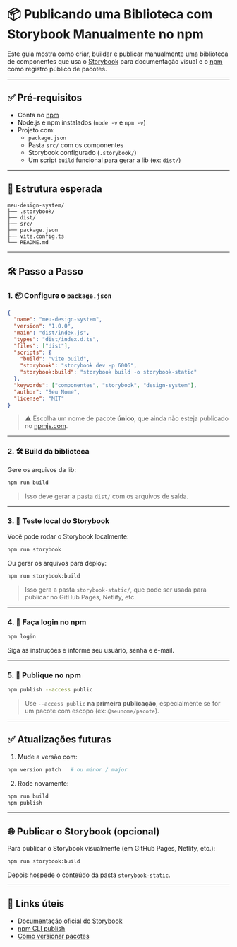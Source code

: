 # 📦 Publicando uma Biblioteca com Storybook Manualmente no npm

Este guia mostra como criar, buildar e publicar manualmente uma biblioteca de componentes que usa o [Storybook](https://storybook.js.org/) para documentação visual e o [npm](https://www.npmjs.com/) como registro público de pacotes.

---

## ✅ Pré-requisitos

- Conta no [npm](https://www.npmjs.com/signup)
- Node.js e npm instalados (`node -v` e `npm -v`)
- Projeto com:
  - `package.json`
  - Pasta `src/` com os componentes
  - Storybook configurado (`.storybook/`)
  - Um script `build` funcional para gerar a lib (ex: `dist/`)

---

## 📁 Estrutura esperada

```
meu-design-system/
├── .storybook/
├── dist/
├── src/
├── package.json
├── vite.config.ts
└── README.md
```

---

## 🛠️ Passo a Passo

### 1. 📦 Configure o `package.json`

```json
{
  "name": "meu-design-system",
  "version": "1.0.0",
  "main": "dist/index.js",
  "types": "dist/index.d.ts",
  "files": ["dist"],
  "scripts": {
    "build": "vite build",
    "storybook": "storybook dev -p 6006",
    "storybook:build": "storybook build -o storybook-static"
  },
  "keywords": ["componentes", "storybook", "design-system"],
  "author": "Seu Nome",
  "license": "MIT"
}
```

> ⚠️ Escolha um nome de pacote **único**, que ainda não esteja publicado no [npmjs.com](https://www.npmjs.com/).

---

### 2. 🛠️ Build da biblioteca

Gere os arquivos da lib:

```bash
npm run build
```

> Isso deve gerar a pasta `dist/` com os arquivos de saída.

---

### 3. 🧪 Teste local do Storybook

Você pode rodar o Storybook localmente:

```bash
npm run storybook
```

Ou gerar os arquivos para deploy:

```bash
npm run storybook:build
```

> Isso gera a pasta `storybook-static/`, que pode ser usada para publicar no GitHub Pages, Netlify, etc.

---

### 4. 🔐 Faça login no npm

```bash
npm login
```

Siga as instruções e informe seu usuário, senha e e-mail.

---

### 5. 🚀 Publique no npm

```bash
npm publish --access public
```

> Use `--access public` **na primeira publicação**, especialmente se for um pacote com escopo (ex: `@seunome/pacote`).

---

## ✅ Atualizações futuras

1. Mude a versão com:

```bash
npm version patch   # ou minor / major
```

2. Rode novamente:

```bash
npm run build
npm publish
```

---

## 🌐 Publicar o Storybook (opcional)

Para publicar o Storybook visualmente (em GitHub Pages, Netlify, etc.):

```bash
npm run storybook:build
```

Depois hospede o conteúdo da pasta `storybook-static`.

---

## 📎 Links úteis

- [Documentação oficial do Storybook](https://storybook.js.org/docs/react/get-started/introduction)
- [npm CLI publish](https://docs.npmjs.com/cli/v9/commands/npm-publish)
- [Como versionar pacotes](https://docs.npmjs.com/cli/v9/commands/npm-version)

